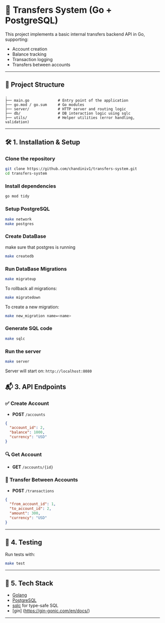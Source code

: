 # 🔐 Transfers System (Go + PostgreSQL)

This project implements a basic internal transfers backend API in Go, supporting:

- Account creation
- Balance tracking
- Transaction logging
- Transfers between accounts

---

## 📁 Project Structure

```
.
├── main.go             # Entry point of the application
├── go.mod / go.sum     # Go modules
├── server/             # HTTP server and routing logic
├── db/                 # DB interaction logic using sqlc
├── utils/              # Helper utilities (error handling, validation)

```

---

## 🛠️ 1. Installation & Setup

### Clone the repository

```bash
git clone https://github.com/chandiniv1/transfers-system.git
cd transfers-system
```

### Install dependencies

```bash
go mod tidy
```

### Setup PostgreSQL

```bash
make network
make postgres
```

### Create DataBase

make sure that postgres is running

```bash
make createdb
```

### Run DataBase Migrations

```bash
make migrateup
```

To rollback all migrations:

```bash
make migratedown
```

To create a new migration:

```bash
make new_migration name=<name>
```

### Generate SQL code

```bash
make sqlc
```

### Run the server

```bash
make server
```

Server will start on: `http://localhost:8080`


## 📬 3. API Endpoints

### ✅ Create Account

- **POST** `/accounts`
```json
{
  "account_id": 2,
  "balance": 1000,
  "currency": "USD"
}
```

### 🔍 Get Account

- **GET** `/accounts/{id}`

### 🔁 Transfer Between Accounts

- **POST** `/transactions`
```json
{
  "from_account_id": 1,
  "to_account_id": 2,
  "amount": 300,
  "currency": "USD"
}
```

---

## 🧪 4. Testing

Run tests with:

```bash
make test
```

---

## 📖 5. Tech Stack

- [Golang](https://golang.org/)
- [PostgreSQL](https://www.postgresql.org/)
- [sqlc](https://docs.sqlc.dev/) for type-safe SQL
- [gin] (https://gin-gonic.com/en/docs/)

---
